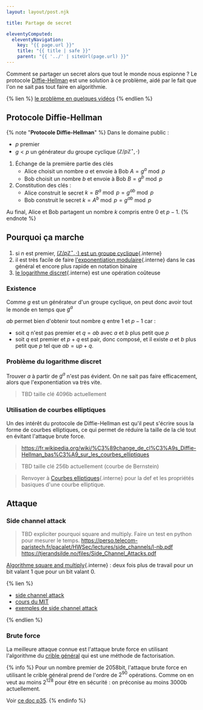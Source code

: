 ```yaml
---
layout: layout/post.njk

title: Partage de secret

eleventyComputed:
  eleventyNavigation:
    key: "{{ page.url }}"
    title: "{{ title | safe }}"
    parent: "{{ '../' | siteUrl(page.url) }}"
---
```


Comment se partager un secret alors que tout le monde nous espionne ? Le protocole [Diffie-Hellman](https://fr.wikipedia.org/wiki/%C3%89change_de_cl%C3%A9s_Diffie-Hellman) est une solution à ce problème, aidé par le fait que l'on ne sait pas tout faire en algorithmie.

{% lien %}
[le problème en quelques vidéos](https://www.youtube.com/watch?v=NmM9HA2MQGI&list=RDCMUC9-y-6csu5WGm29I7JiwpnA)
{% endlien %}

## Protocole Diffie-Hellman

{% note "**Protocole Diffie-Hellman**" %}
Dans le domaine public :

- $p$ premier
- $g < p$ un générateur du groupe cyclique $(\mathbb{Z}/p\mathbb{Z}^{\star}, \cdot)$

1. Échange de la première partie des clés
   - Alice choisit un nombre $a$ et envoie à Bob $A = g^a \bmod p$
   - Bob choisit un nombre $b$ et envoie à Bob $B = g^b \bmod p$
2. Constitution des clés :
   - Alice construit le secret $k = B^a \bmod p = g^{ab} \bmod p$
   - Bob construit le secret $k = A^b \bmod p = g^{ab} \bmod p$

Au final, Alice et Bob partagent un nombre $k$ compris entre $0$ et $p-1$.
{% endnote %}

## Pourquoi ça marche

1. si $n$ est premier, [$(\mathbb{Z}/p\mathbb{Z}^{\star}, \cdot)$ est un groupe cyclique](/cours/misc/corps-ZpZ/#groupe-cyclique){.interne}
2. il est très facile de faire [l'exponentiation modulaire](../../../arithmétique/corps-ZpZ#exponentiation-modulaire){.interne} dans le cas général et encore plus rapide en notation binaire
3. [le logarithme discret](/cours/misc/corps-ZpZ/#logarithme-discret){.interne} est une opération coûteuse

### Existence

Comme $g$ est un générateur d'un groupe cyclique, on peut donc avoir tout le monde en temps que $g^a$

$ab$ permet bien d'obtenir tout nombre $q$ entre $1$ et $p-1$ car :

- soit $q$ n'est pas premier et $q=ab$ avec $a$ et $b$ plus petit que $p$
- soit $q$ est premier et $p+q$ est pair, donc composé, et il existe $a$ et $b$ plus petit que $p$ tel que $ab = up +q$.

### Problème du logarithme discret

Trouver $a$ à partir de $g^a$ n'est pas évident. On ne sait pas faire efficacement, alors que l'exponentiation va très vite.

> TBD taille clé 4096b actuellement

### Utilisation de courbes elliptiques

Un des intérêt du protocole de Diffie-Hellman est qu'il peut s'écrire sous la forme de courbes elliptiques, ce qui permet de réduire la taille de la clé tout en évitant l'attaque brute force.

> <https://fr.wikipedia.org/wiki/%C3%89change_de_cl%C3%A9s_Diffie-Hellman_bas%C3%A9_sur_les_courbes_elliptiques>

> TBD taille clé 256b actuellement (courbe de Bernstein)

> Renvoyer à [Courbes elliptiques](/cours/misc/courbes-elliptiques){.interne}
> pour la def et les propriétés basiques d'une courbe elliptique.

## Attaque

### <span id="side-channel-attack"></span>Side channel attack

> TBD expliciter pourquoi square and multiply. Faire un test en python pour mesurer le temps.
> <https://perso.telecom-paristech.fr/pacalet/HWSec/lectures/side_channels/l-nb.pdf>
> <https://tjerandsilde.no/files/Side_Channel_Attacks.pdf>

[Algorithme square and multiply](/cours/misc/nombres/#exponentiation){.interne} : deux fois plus de travail pour un bit valant 1 que pour un bit valant 0.

{% lien %}

- [side channel attack](https://fr.wikipedia.org/wiki/Attaque_par_canal_auxiliaire)
- [cours du MIT](https://www.youtube.com/watch?v=3v5Von-oNUg)
- [exemples de side channel attack](https://www.youtube.com/watch?v=2-zQp26nbY8)

{% endlien %}

### Brute force

La meilleure attaque connue est l'attaque brute force en utilisant l'algorithme du [crible général](https://fr.wikipedia.org/wiki/Crible_alg%C3%A9brique) qui est une méthode de factorisation.

{% info %}
Pour un nombre premier de 2058bit, l'attaque brute force en utilisant le crible général prend de l'ordre de $2^{90}$ opérations. Comme on en veut au moins $2^{128}$ pour être en sécurité : on préconise au moins 3000b actuellement.

Voir [ce doc p35](https://www.bsi.bund.de/SharedDocs/Downloads/EN/BSI/Publications/TechGuidelines/TG02102/BSI-TR-02102-1.pdf?__blob=publicationFile).
{% endinfo %}
